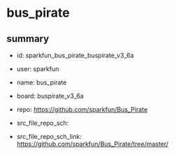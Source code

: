 # bus_pirate
 
## summary 
* id: sparkfun_bus_pirate_buspirate_v3_6a
* user: sparkfun
* name: bus_pirate
* board: buspirate_v3_6a
* repo: https://github.com/sparkfun/Bus_Pirate



* src_file_repo_sch: 
* src_file_repo_sch_link: https://github.com/sparkfun/Bus_Pirate/tree/master/






